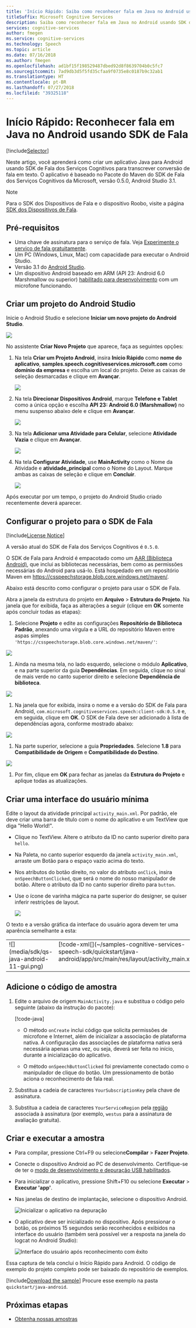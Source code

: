 ```yaml
---
title: 'Início Rápido: Saiba como reconhecer fala em Java no Android usando SDK de Fala dos Serviços Cognitivos'
titleSuffix: Microsoft Cognitive Services
description: Saiba como reconhecer fala em Java no Android usando SDK de Fala dos Serviços Cognitivos
services: cognitive-services
author: fmegen
ms.service: cognitive-services
ms.technology: Speech
ms.topic: article
ms.date: 07/16/2018
ms.author: fmegen
ms.openlocfilehash: ad1bf15f198529487dbed92d8f8639704b0c5fc7
ms.sourcegitcommit: 7ad9db3d5f5fd35cfaa9f0735e8c0187b9c32ab1
ms.translationtype: HT
ms.contentlocale: pt-BR
ms.lasthandoff: 07/27/2018
ms.locfileid: "39325118"
---
```

# <a name="quickstart-recognize-speech-in-java-on-android-using-the-speech-sdk"></a>Início Rápido: Reconhecer fala em Java no Android usando SDK de Fala

[!include[Selector](../../../includes/cognitive-services-speech-service-quickstart-selector.md)]

Neste artigo, você aprenderá como criar um aplicativo Java para Android usando SDK de Fala dos Serviços Cognitivos para transcrever conversão de fala em texto.
O aplicativo é baseado no Pacote do Maven do SDK de Fala dos Serviços Cognitivos da Microsoft, versão 0.5.0, Android Studio 3.1.

> [!NOTE]
> Para o SDK dos Dispositivos de Fala e o dispositivo Roobo, visite a página [SDK dos Dispositivos de Fala](speech-devices-sdk.md).

## <a name="prerequisites"></a>Pré-requisitos

* Uma chave de assinatura para o serviço de fala. Veja [Experimente o serviço de fala gratuitamente](get-started.md).
* Um PC (Windows, Linux, Mac) com capacidade para executar o Android Studio.
* Versão 3.1 do [Android Studio](https://developer.android.com/studio/).
* Um dispositivo Android baseado em ARM (API 23: Android 6.0 Marshmallow ou superior) [habilitado para desenvolvimento](https://developer.android.com/studio/debug/dev-options) com um microfone funcionando.

## <a name="create-an-android-studio-project"></a>Criar um projeto do Android Studio

Inicie o Android Studio e selecione **Iniciar um novo projeto do Android Studio**.

![](media/sdk/qs-java-android-01-start-new-android-studio-project.png)

No assistente **Criar Novo Projeto** que aparece, faça as seguintes opções:

1. Na tela **Criar um Projeto Android**, insira **Início Rápido** como **nome do aplicativo**, **samples.speech.cognitiveservices.microsoft.com** como **domínio da empresa** e escolha um local do projeto. Deixe as caixas de seleção desmarcadas e clique em **Avançar**.

   ![](media/sdk/qs-java-android-02-create-android-project.png)

1. Na tela **Direcionar Dispositivos Android**, marque **Telefone e Tablet** como a única opção e escolha **API 23: Android 6.0 (Marshmallow)** no menu suspenso abaixo dele e clique em **Avançar**.

   ![](media/sdk/qs-java-android-03-target-android-devices.png)

1. Na tela **Adicionar uma Atividade para Celular**, selecione **Atividade Vazia** e clique em **Avançar**.

   ![](media/sdk/qs-java-android-04-add-an-activity-to-mobile.png)

1. Na tela **Configurar Atividade**, use **MainActivity** como o Nome da Atividade e **atividade\_principal** como o Nome do Layout. Marque ambas as caixas de seleção e clique em **Concluir**.

   ![](media/sdk/qs-java-android-05-configure-activity.png)

Após executar por um tempo, o projeto do Android Studio criado recentemente deverá aparecer.

## <a name="configure-your-project-for-the-speech-sdk"></a>Configurar o projeto para o SDK de Fala

[!include[License Notice](../../../includes/cognitive-services-speech-service-license-notice.md)]

A versão atual do SDK de Fala dos Serviços Cognitivos é `0.5.0`.

O SDK de Fala para Android é empacotado como um [AAR (Biblioteca Android)](https://developer.android.com/studio/projects/android-library), que inclui as bibliotecas necessárias, bem como as permissões necessárias do Android para usá-lo.
Está hospedado em um repositório Maven em https://csspeechstorage.blob.core.windows.net/maven/.

Abaixo está descrito como configurar o projeto para usar o SDK de Fala.

Abra a janela da estrutura do projeto em **Arquivo** \> **Estrutura do Projeto**.
Na janela que for exibida, faça as alterações a seguir (clique em **OK** somente após concluir todas as etapas):

1. Selecione **Projeto** e edite as configurações **Repositório de Biblioteca Padrão**, anexando uma vírgula e a URL do repositório Maven entre aspas simples `'https://csspeechstorage.blob.core.windows.net/maven/'`:

  ![](media/sdk/qs-java-android-06-add-maven-repository.png)

1. Ainda na mesma tela, no lado esquerdo, selecione o módulo **Aplicativo**, e na parte superior da guia **Dependências**. Em seguida, clique no sinal de mais verde no canto superior direito e selecione **Dependência de biblioteca**.

  ![](media/sdk/qs-java-android-07-add-module-dependency.png)

1. Na janela que for exibida, insira o nome e a versão do SDK de Fala para Android, `com.microsoft.cognitiveservices.speech:client-sdk:0.5.0` e, em seguida, clique em **OK**.
   O SDK de Fala deve ser adicionado à lista de dependências agora, conforme mostrado abaixo:

  ![](media/sdk/qs-java-android-08-dependency-added.png)

1. Na parte superior, selecione a guia **Propriedades**. Selecione **1.8** para **Compatibilidade de Origem** e **Compatibilidade do Destino**.

  ![](media/sdk/qs-java-android-09-dependency-added.png)

1. Por fim, clique em **OK** para fechar as janelas da **Estrutura do Projeto** e aplique todas as atualizações.

## <a name="create-a-minimal-ui"></a>Criar uma interface do usuário mínima

Edite o layout da atividade principal `activity_main.xml`.
Por padrão, ele deve criar uma barra de título com o nome do aplicativo e um TextView que diga "Hello World!".

* Clique no TextView. Altere o atributo da ID no canto superior direito para `hello`.

* Na Paleta, no canto superior esquerdo da janela `activity_main.xml`, arraste um Botão para o espaço vazio acima do texto.

* Nos atributos do botão direito, no valor do atributo `onClick`, insira `onSpeechButtonClicked`, que será o nome do nosso manipulador de botão.
  Altere o atributo da ID no canto superior direito para `button`.

* Use o ícone de varinha mágica na parte superior do designer, se quiser inferir restrições de layout.

  ![](media/sdk/qs-java-android-10-infer-layout-constraints.png)

O texto e a versão gráfica da interface do usuário agora devem ter uma aparência semelhante a esta:

<table>
<tr>
<td valign="top">
![](media/sdk/qs-java-android-11-gui.png)
</td>
<td valign="top">
[!code-xml[](~/samples-cognitive-services-speech-sdk/quickstart/java-android/app/src/main/res/layout/activity_main.xml)]
</td>
</tr>
</table>

## <a name="add-the-sample-code"></a>Adicione o código de amostra

1. Edite o arquivo de origem `MainActivity.java` e substitua o código pelo seguinte (abaixo da instrução do pacote):

   [!code-java[](~/samples-cognitive-services-speech-sdk/quickstart/java-android/app/src/main/java/com/microsoft/cognitiveservices/speech/samples/quickstart/MainActivity.java#code)]

   * O método `onCreate` inclui código que solicita permissões de microfone e Internet, além de inicializar a associação de plataforma nativa. A configuração das associações de plataforma nativa será necessária apenas uma vez, ou seja, deverá ser feita no início, durante a inicialização do aplicativo.
   
   * O método `onSpeechButtonClicked` foi previamente conectado como o manipulador de clique do botão. Um pressionamento de botão aciona o reconhecimento de fala real.

1. Substitua a cadeia de caracteres `YourSubscriptionKey` pela chave de assinatura.

1. Substitua a cadeia de caracteres `YourServiceRegion` pela [região](regions.md) associada à assinatura (por exemplo, `westus` para a assinatura de avaliação gratuita).

## <a name="build-and-run-the-sample"></a>Criar e executar a amostra

* Para compilar, pressione Ctrl+F9 ou selecione**Compilar** \> **Fazer Projeto**.

* Conecte o dispositivo Android ao PC de desenvolvimento. Certifique-se de ter o [modo de desenvolvimento e depuração USB habilitados](https://developer.android.com/studio/debug/dev-options).

* Para inicializar o aplicativo, pressione Shift+F10 ou selecione **Executar** \> **Executar 'app'**.

* Nas janelas de destino de implantação, selecione o dispositivo Android.

  ![Inicializar o aplicativo na depuração](media/sdk/qs-java-android-12-deploy.png)

* O aplicativo deve ser inicializado no dispositivo.
  Após pressionar o botão, os próximos 15 segundos serão reconhecidos e exibidos na interface do usuário (também será possível ver a resposta na janela do logcat no Android Studio):

  ![Interface do usuário após reconhecimento com êxito](media/sdk/qs-java-android-13-gui-on-device.png)

Essa captura de tela conclui o Início Rápido para Android. O código de exemplo do projeto completo pode ser baixado do repositório de exemplos.

[!include[Download the sample](../../../includes/cognitive-services-speech-service-speech-sdk-sample-download-h2.md)]
Procure esse exemplo na pasta `quickstart/java-android`.

## <a name="next-steps"></a>Próximas etapas

* [Obtenha nossas amostras](speech-sdk.md#get-the-samples)
